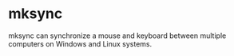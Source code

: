 # mksync
mksync can synchronize a mouse and keyboard between multiple computers on Windows and Linux systems.
